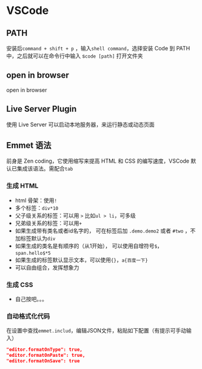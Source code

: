 # VSCode

## PATH

安装后`command + shift + p` ，输入`shell command`，选择安装 Code 到 PATH 中，之后就可以在命令行中输入 s`code [path]` 打开文件夹

## open in browser
open in browser

## Live Server Plugin

使用 Live Server 可以启动本地服务器，来运行静态或动态页面



## Emmet 语法

前身是 Zen coding，它使用缩写来提高 HTML 和 CSS 的编写速度，VSCode 默认已集成该语法。需配合`tab`

### 生成 HTML

- html 骨架：使用`!`
- 多个标签：`div*10`
- 父子级关系的标签：可以用 `>` 比如`ul > li`，可多级
- 兄弟级关系的标签：可以用`+`
- 如果生成带有类名或者id名字的，  可在标签后加 `.demo.demo2`  或者  `#two` ，不加标签默认为`div`
- 如果生成的类名是有顺序的（从1开始）， 可以使用自增符号`$`，`span.hello$*5`
- 如果生成的标签默认显示文本，可以使用`{}`，`a{百度一下}`
- 可以自由组合，发挥想象力



### 生成 CSS

- 自己按吧。。。



### 自动格式化代码

在设置中查找`emmet.includ`，编辑JSON文件，粘贴如下配置（有提示可手动输入）

```json
"editor.formatOnType": true,
"editor.formatOnPaste": true,
"editor.formatOnSave": true
```
